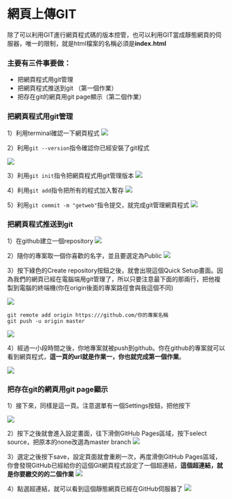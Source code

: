 # 網頁上傳GIT
除了可以利用GIT進行網頁程式碼的版本控管，也可以利用GIT當成靜態網頁的伺服器，唯一的限制，就是html檔案的名稱必須是**index.html**

### 主要有三件事要做：

- 把網頁程式用git管理
- 把網頁程式推送到git （第一個作業）
- 把存在git的網頁用git page顯示（第二個作業）

### 把網頁程式用git管理
1）利用terminal確認一下網頁程式
![](imgs/ls.png)

2）利用```git --version```指令確認你已經安裝了git程式

![](imgs/git-version.png)

3）利用```git init```指令把網頁程式用git管理版本
![](imgs/init.png)

4）利用```git add```指令把所有的程式加入暫存
![](imgs/add.png)

5）利用```git commit -m "getweb"```指令提交，就完成git管理網頁程式
![](imgs/commit.png)


### 把網頁程式推送到git
1）在github建立一個repository
![](imgs/new-repo.png)

2）隨你的專案取一個你喜歡的名字，並且要選定為Public
![](imgs/public-repo.png)

3）按下綠色的Create repository按鈕之後，就會出現這個Quick Setup畫面。因為我們的網頁已經在電腦端用git管理了，所以只要注意最下面的那兩行，把他複製到電腦的終端機(你在origin後面的專案路徑會與我這個不同)

![](imgs/quicksetup.png)


```
git remote add origin https:///github.com/你的專案名稱
git push -u origin master
```

![](imgs/push.png)

4）經過一小段時間之後，你地專案就被push到github。你在github的專案就可以看到網頁程式，**這一頁的url就是作業一，你也就完成第一個作業**。

![](imgs/git-code.png)

### 把存在git的網頁用git page顯示
1）接下來，同樣是這一頁。注意選單有一個Settings按鈕，把他按下

![](imgs/git-code.png)

2）按下之後就會進入設定畫面，往下滑倒GitHub Pages區域，按下select source，把原本的none改選為master branch
![](imgs/github-page-source.png)

3）選定之後按下save，設定頁面就會重刷一次，再度滑倒GitHub Pages區域，你會發現GitHub已經給你的這個Git網頁程式設定了一個超連結，**這個超連結，就是你要繳交的的二個作業**
![](imgs/github-page-save.png)

4）點選超連結，就可以看到這個靜態網頁已經在GitHub伺服器了
![](imgs/gitweb.png)








